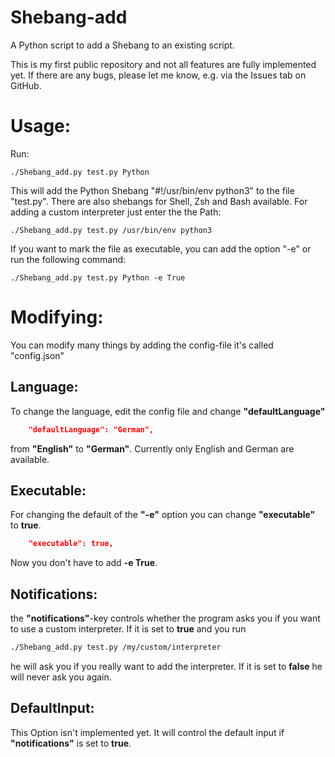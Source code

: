 # Shebang-add
A Python script to add a Shebang to an existing script.

This is my first public repository and not all features are fully implemented yet. If there are any bugs, please let me know, e.g. via the Issues tab on GitHub.

# Usage:
Run:
```Shell
./Shebang_add.py test.py Python
```
This will add the Python Shebang "#!/usr/bin/env python3" to the file "test.py". There are also shebangs for Shell, Zsh and Bash available. For adding a custom interpreter just enter the the Path:
```Shell
./Shebang_add.py test.py /usr/bin/env python3
```

If you want to mark the file as executable, you can add the option "-e" or run the following command:
```Shell
./Shebang_add.py test.py Python -e True
```

# Modifying:
You can modify many things by adding the config-file it's called "config.json"

## Language:
To change the language, edit the config file and change **"defaultLanguage"**
```json
    "defaultLanguage": "German",
```
from **"English"** to **"German"**. Currently only English and German are available.

## Executable:
For changing the default of the **"-e"** option you can change **"executable"** to **true**.
```json
    "executable": true,
```
Now you don't have to add **-e True**.
## Notifications:
the **"notifications"**-key controls whether the program asks you if you want to use a custom interpreter. If it is set to **true** and you run
```bash
./Shebang_add.py test.py /my/custom/interpreter
```
he will ask you if you really want to add the interpreter.
If it is set to **false** he will never ask you again.

## DefaultInput:
This Option isn't implemented yet. It will control the default input if **"notifications"** is set to **true**.